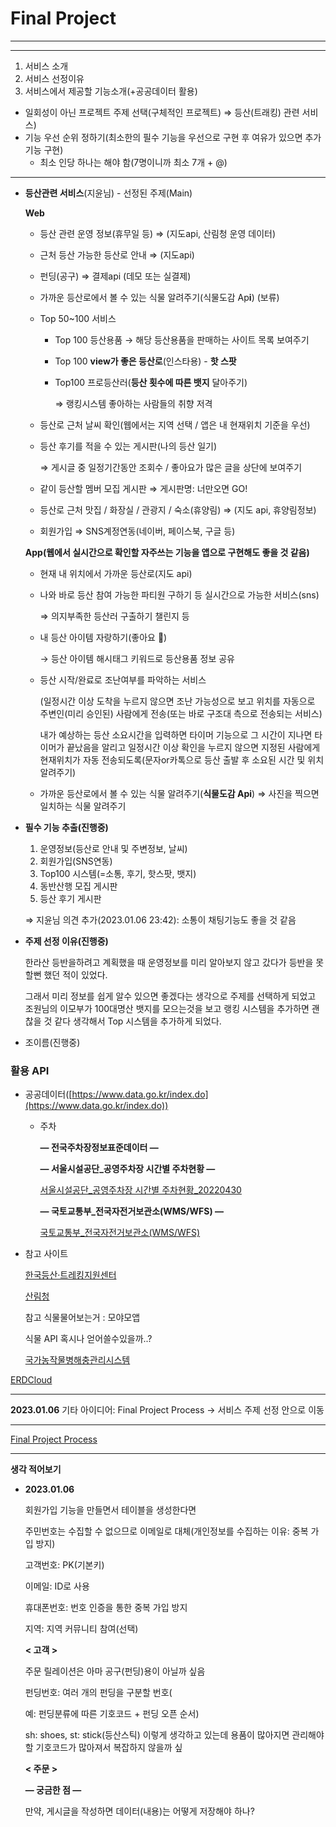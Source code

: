 # Final Project

---

---

1. 서비스 소개
2. 서비스 선정이유
3. 서비스에서 제공할 기능소개(+공공데이터 활용)

- 일회성이 아닌 프로젝트 주제 선택(구체적인 프로젝트) ⇒ 등산(트래킹) 관련 서비스)
- 기능 우선 순위 정하기(최소한의 필수 기능을 우선으로 구현 후 여유가 있으면 추가 기능 구현)
    - 최소 인당 하나는 해야 함(7명이니까 최소 7개 + @)

---

- **등산관련 서비스**(지윤님) - 선정된 주제(Main)
    
    
    **Web**
    
    - 등산 관련 운영 정보(휴무일 등) ⇒ (지도api, 산림청 운영 데이터)
    - 근처 등산 가능한 등산로 안내 ⇒ (지도api)
    - 펀딩(공구) ⇒ 결제api (데모 또는 실결제)
    - 가까운 등산로에서 볼 수 있는 식물 알려주기(식물도감 Ap**i**) (보류)
    - Top 50~100 서비스
        - Top 100 등산용품 → 해당 등산용품을 판매하는 사이트 목록 보여주기
        - Top 100 **view가 좋은 등산로**(인스타용) - **핫 스팟**
        - Top100 프로등산러(**등산 횟수에 따른 뱃지** 달아주기)
            
            ⇒ 랭킹시스템 좋아하는 사람들의 취향 저격
            
    - 등산로 근처 날씨 확인(웹에서는 지역 선택 / 앱은 내 현재위치 기준을 우선)
    - 등산 후기를 적을 수 있는 게시판(나의 등산 일기)
        
        ⇒ 게시글 중 일정기간동안 조회수 / 좋아요가 많은 글을 상단에 보여주기 
        
    - 같이 등산할 멤버 모집 게시판 ⇒ 게시판명: 너만오면 GO!
    - 등산로 근처 맛집 / 화장실 / 관광지 / 숙소(휴양림) ⇒ (지도 api, 휴양림정보)
    - 회원가입 ⇒ SNS계정연동(네이버, 페이스북, 구글 등)
    
    **App(웹에서 실시간으로 확인할 자주쓰는 기능을 앱으로 구현해도 좋을 것 같음)**
    
    - 현재 내 위치에서 가까운 등산로(지도 api)
    - 나와 바로 등산 참여 가능한 파티원 구하기 등 실시간으로 가능한 서비스(sns)
        
        ⇒ 의지부족한 등산러 구출하기 챌린지 등
        
    - 내 등산 아이템 자랑하기(좋아요 💟)
        
        → 등산 아이템 해시태그 키워드로 등산용품 정보 공유
        
    - 등산 시작/완료로 조난여부를 파악하는 서비스
        
        (일정시간 이상 도착을 누르지 않으면 조난 가능성으로 보고 위치를 자동으로 주변인(미리 승인된) 사람에게 전송(또는 바로 구조대 측으로 전송되는 서비스)
        
        내가 예상하는 등산 소요시간을 입력하면 타이머 기능으로 그 시간이 지나면 타이머가 끝났음을 알리고 일정시간 이상 확인을 누르지 않으면 지정된 사람에게 현재위치가 자동 전송되도록(문자or카톡으로 등산 출발 후 소요된 시간 및 위치 알려주기)
        
    - 가까운 등산로에서 볼 수 있는 식물 알려주기(**식물도감 Api**) ⇒ 사진을 찍으면 일치하는 식물 알려주기
- **필수 기능 추출(진행중)**
    1. 운영정보(등산로 안내 및 주변정보, 날씨)
    2. 회원가입(SNS연동)
    3. Top100 시스템(=소통, 후기, 핫스팟, 뱃지)
    4. 동반산행 모집 게시판
    5. 등산 후기 게시판
    
    ⇒ 지윤님 의견 추가(2023.01.06 23:42): 소통이 채팅기능도 좋을 것 같음
    
- **주제 선정 이유(진행중)**
    
    한라산 등반을하려고 계획했을 때 운영정보를 미리 알아보지 않고 갔다가 등반을 못할뻔 했던 적이 있었다.
    
    그래서 미리 정보를 쉽게 알수 있으면 좋겠다는 생각으로 주제를 선택하게 되었고 조원님의 이모부가 100대명산 뱃지를 모으는것을 보고 랭킹 시스템을 추가하면 괜찮을 것 같다 생각해서 Top 시스템을 추가하게 되었다.
    
- 조이름(진행중)

### 활용 API

- 공공데이터([https://www.data.go.kr/index.do](https://www.data.go.kr/index.do))
    - 주차
        
        **— 전국주차장정보표준데이터 —**
        
        [](https://www.data.go.kr/data/15012896/standard.do)
        
        **— 서울시설공단_공영주차장 시간별 주차현황 —**
        
        [서울시설공단_공영주차장 시간별 주차현황_20220430](https://www.data.go.kr/data/15090908/fileData.do#tab-layer-openapi)
        
        **— 국토교통부_전국자전거보관소(WMS/WFS) —**
        
        [국토교통부_전국자전거보관소(WMS/WFS)](https://www.data.go.kr/data/15059118/openapi.do)
        
   
- 참고 사이트
    
    [한국등산·트레킹지원센터](https://komount.or.kr/#)
    
    [산림청](https://www.forest.go.kr/kfsweb/kfs/idx/Index.do)
    
    참고 식물물어보는거 : 모야모앱 
    
    식물 API 혹시나 얻어쓸수있을까..? 
    
    [국가농작물병해충관리시스템](https://ncpms.rda.go.kr/npms/OpenApiInfo.np)
    

[ERDCloud](https://www.erdcloud.com/)

---

**2023.01.06** 기타 아이디어: Final Project Process → 서비스 주제 선정 안으로 이동

---

[Final Project Process](https://www.notion.so/cebc544011f246d6ae394e2726950810)

---

**생각 적어보기**

- **2023.01.06**
    
    회원가입 기능을 만들면서 테이블을 생성한다면
    
    주민번호는 수집할 수 없으므로 이메일로 대체(개인정보를 수집하는 이유: 중복 가입 방지)
    
    고객번호: PK(기본키)
    
    이메일: ID로 사용
    
    휴대폰번호: 번호 인증을 통한 중복 가입 방지
    
    지역: 지역 커뮤니티 참여(선택)
    
    **< 고객 >**
    
    주문 릴레이션은 아마 공구(펀딩)용이 아닐까 싶음
    
    펀딩번호: 여러 개의 펀딩을 구분할 번호(
    
    예: 펀딩분류에 따른 기호코드 + 펀딩 오픈 순서)
    
    sh: shoes, st: stick(등산스틱) 이렇게 생각하고 있는데 용품이 많아지면 관리해야 할 기호코드가 많아져서 복잡하지 않을까 싶
    
    **< 주문 >** 
    
    **— 궁금한 점 —**
    
    만약, 게시글을 작성하면 데이터(내용)는 어떻게 저장해야 하나?
